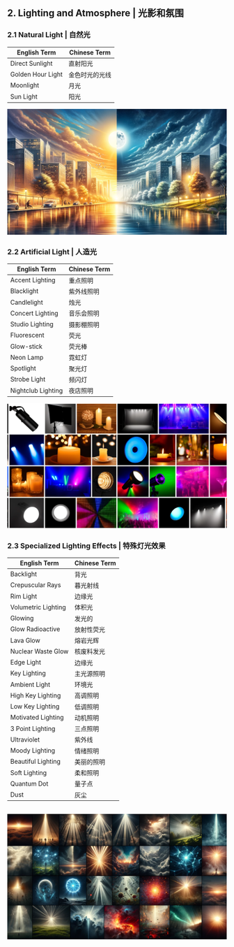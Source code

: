 ## 2. Lighting and Atmosphere | 光影和氛围

### 2.1 Natural Light | 自然光

| English Term      | Chinese Term   |
| ----------------- | -------------- |
| Direct Sunlight   | 直射阳光       |
| Golden Hour Light | 金色时光的光线 |
| Moonlight         | 月光           |
| Sun Light         | 阳光           |

![Figure01](2_01.png)

### 2.2 Artificial Light | 人造光

| English Term       | Chinese Term |
| ------------------ | ------------ |
| Accent Lighting    | 重点照明     |
| Blacklight         | 紫外线照明   |
| Candlelight        | 烛光         |
| Concert Lighting   | 音乐会照明   |
| Studio Lighting    | 摄影棚照明   |
| Fluorescent        | 荧光         |
| Glow-stick         | 荧光棒       |
| Neon Lamp          | 霓虹灯       |
| Spotlight          | 聚光灯       |
| Strobe Light       | 频闪灯       |
| Nightclub Lighting | 夜店照明     |

![Figure02](2_04.png)

### 2.3 Specialized Lighting Effects | 特殊灯光效果

| English Term        | Chinese Term |
| ------------------- | ------------ |
| Backlight           | 背光         |
| Crepuscular Rays    | 暮光射线     |
| Rim Light           | 边缘光       |
| Volumetric Lighting | 体积光       |
| Glowing             | 发光的       |
| Glow Radioactive    | 放射性荧光   |
| Lava Glow           | 熔岩光辉     |
| Nuclear Waste Glow  | 核废料发光   |
| Edge Light          | 边缘光       |
| Key Lighting        | 主光源照明   |
| Ambient Light       | 环境光       |
| High Key Lighting   | 高调照明     |
| Low Key Lighting    | 低调照明     |
| Motivated Lighting  | 动机照明     |
| 3 Point Lighting    | 三点照明     |
| Ultraviolet         | 紫外线       |
| Moody Lighting      | 情绪照明     |
| Beautiful Lighting  | 美丽的照明   |
| Soft Lighting       | 柔和照明     |
| Quantum Dot         | 量子点       |
| Dust                | 灰尘         |

## ![Figure03](2_06.png)
